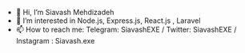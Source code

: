 

 -   👋 Hi, I’m Siavash Mehdizadeh
-    👀 I’m interested in Node.js, Express.js, React.js , Laravel
 -   📫 How to reach me: Telegram: SiavashEXE / Twitter: SiavashEXE / Instagram : Siavash.exe

